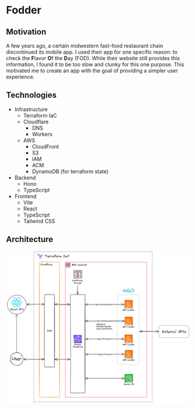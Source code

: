 # Fodder

## Motivation

A few years ago, a certain midwestern fast-food restaurant chain discontinued its mobile app. I used their app for one specific reason: to check the **F**lavor **O**f the **D**ay (FOD). While their website still provides this information, I found it to be too slow and clunky for this one purpose. This motivated me to create an app with the goal of providing a simpler user experience.

## Technologies

- Infrastructure
  - Terraform IaC
  - Cloudflare
    - DNS
    - Workers
  - AWS
    - CloudFront
    - S3
    - IAM
    - ACM
    - DynamoDB (for terraform state)
- Backend
  - Hono
  - TypeScript
- Frontend
  - Vite
  - React
  - TypeScript
  - Tailwind CSS

## Architecture

![Architecture Diagram](architecture.png)
